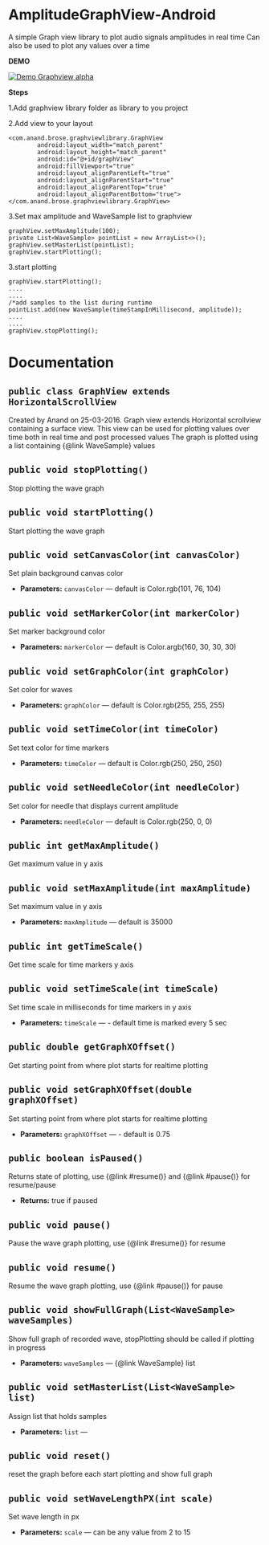 # AmplitudeGraphView-Android
A simple Graph view library to plot audio signals amplitudes in real time
Can also be used to plot any values over a time



<b>DEMO</b>

[![Demo Graphview alpha](https://j.gifs.com/El1VRg.gif)](https://www.youtube.com/watch?v=0N9uHncqmVc)

<b>Steps</b>

1.Add graphview library folder as library to you project

2.Add view to your layout
```
<com.anand.brose.graphviewlibrary.GraphView
        android:layout_width="match_parent"
        android:layout_height="match_parent"
        android:id="@+id/graphView"
        android:fillViewport="true"
        android:layout_alignParentLeft="true"
        android:layout_alignParentStart="true"
        android:layout_alignParentTop="true"
        android:layout_alignParentBottom="true"></com.anand.brose.graphviewlibrary.GraphView>
```

3.Set max amplitude and WaveSample list to graphview
  
```
graphView.setMaxAmplitude(100);
private List<WaveSample> pointList = new ArrayList<>();
graphView.setMasterList(pointList);
graphView.startPlotting();
```


3.start plotting
  
```
graphView.startPlotting();
....
....
/*add samples to the list during runtime
pointList.add(new WaveSample(timeStampInMillisecond, amplitude));
....
....
graphView.stopPlotting();
```



# Documentation

## `public class GraphView extends HorizontalScrollView`

Created by Anand on 25-03-2016. Graph view extends Horizontal scrollview containing a surface view. This view can be used for plotting values over time both in real time and post processed values The graph is plotted using a list containing {@link WaveSample} values
## `public void stopPlotting()`

Stop plotting the wave graph

## `public void startPlotting()`

Start plotting the wave graph
## `public void setCanvasColor(int canvasColor)`

Set plain background canvas color

 * **Parameters:** `canvasColor` — default is Color.rgb(101, 76, 104)

## `public void setMarkerColor(int markerColor)`

Set marker background color

 * **Parameters:** `markerColor` — default is Color.argb(160, 30, 30, 30)

## `public void setGraphColor(int graphColor)`

Set color for waves

 * **Parameters:** `graphColor` — default is Color.rgb(255, 255, 255)

## `public void setTimeColor(int timeColor)`

Set text color for time markers

 * **Parameters:** `timeColor` — default is Color.rgb(250, 250, 250)

## `public void setNeedleColor(int needleColor)`

Set color for needle that displays current amplitude

 * **Parameters:** `needleColor` — default is Color.rgb(250, 0, 0)

## `public int getMaxAmplitude()`

Get maximum value in y axis

## `public void setMaxAmplitude(int maxAmplitude)`

Set maximum value in y axis

 * **Parameters:** `maxAmplitude` — default is 35000

## `public int getTimeScale()`

Get time scale for time markers y axis

## `public void setTimeScale(int timeScale)`

Set time scale in milliseconds for time markers in y axis

 * **Parameters:** `timeScale` — -  default time is marked every 5 sec

## `public double getGraphXOffset()`

Get starting point from where plot starts for realtime plotting

## `public void setGraphXOffset(double graphXOffset)`

Set starting point from where plot starts for realtime plotting

 * **Parameters:** `graphXOffset` — - default is 0.75


## `public boolean isPaused()`

Returns state of plotting, use {@link #resume()} and {@link #pause()} for resume/pause

 * **Returns:** true if paused

## `public void pause()`

Pause the wave graph plotting, use {@link #resume()} for resume

## `public void resume()`

Resume the wave graph plotting, use {@link #pause()} for pause

## `public void showFullGraph(List<WaveSample> waveSamples)`

Show full graph of recorded wave, stopPlotting should be called if plotting in progress

 * **Parameters:** `waveSamples` — {@link WaveSample} list

## `public void setMasterList(List<WaveSample> list)`

Assign list that holds samples

 * **Parameters:** `list` — 

## `public void reset()`

reset the graph before each start plotting and show full graph

## `public void setWaveLengthPX(int scale)`

Set wave length in px

 * **Parameters:** `scale` — can be any value from 2 to 15

